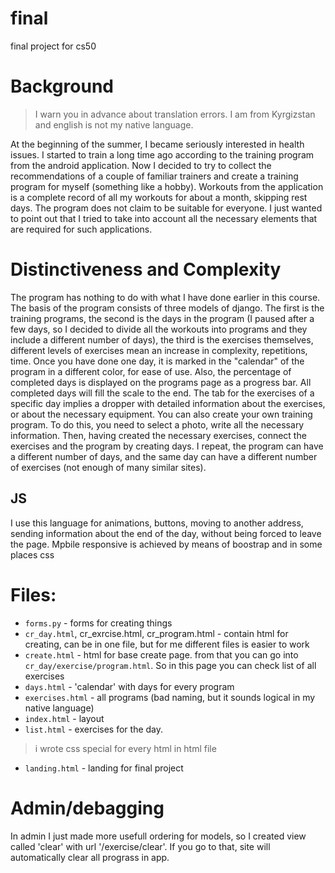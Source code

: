 # final
final project for cs50
# Background
> I warn you in advance about translation errors. I am from Kyrgizstan and english is not my native language.

At the beginning of the summer, I became seriously interested in health issues. 
I started to train a long time ago according to the training program from the android application. Now I decided to try to collect the recommendations of a couple of familiar trainers and create a training program for myself (something like a hobby).
Workouts from the application is a complete record of all my workouts for about a month, skipping rest days. The program does not claim to be suitable for everyone. I just wanted to point out that I tried to take into account all the necessary elements that are required for such applications.

# Distinctiveness and Complexity
The program has nothing to do with what I have done earlier in this course. The basis of the program consists of three models of django. The first is the training programs, the second is the days in the program (I paused after a few days, so I decided to divide all the workouts into programs and they include a different number of days), the third is the exercises themselves, different levels of exercises mean an increase in complexity, repetitions, time.
Once you have done one day, it is marked in the "calendar" of the program in a different color, for ease of use. Also, the percentage of completed days is displayed on the programs page as a progress bar. All completed days will fill the scale to the end.
The tab for the exercises of a specific day implies a dropper with detailed information about the exercises, or about the necessary equipment. 
You can also create your own training program. To do this, you need to select a photo, write all the necessary information. Then, having created the necessary exercises, connect the exercises and the program by creating days.
I repeat, the program can have a different number of days, and the same day can have a different number of exercises (not enough of many similar sites).

## JS

I use this language for animations, buttons, moving to another address, sending information about the end of the day, without being forced to leave the page.
Mpbile responsive is achieved by means of boostrap and in some places css

# Files:
- `forms.py` - forms for creating things
- `cr_day.html`, cr_exrcise.html, cr_program.html - contain html for creating, can be in one file, but for me different files is easier to work
- `create.html` - html for base create page. from that you can go into `cr_day/exercise/program.html`. So in this page you can check list of all exercises
- `days.html` - 'calendar' with days for every program
- `exercises.html` - all programs (bad naming, but it sounds logical in my native language)
- `index.html` - layout
- `list.html` - exercises for the day. 

> i wrote css special for every html in html file

- `landing.html` - landing for final project

# Admin/debagging

In admin I just made more usefull ordering for models, so I created view called 'clear' with url '/exercise/clear'. If you go to that, site will automatically clear all prograss in app.
